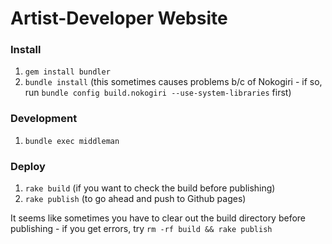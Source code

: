 # Artist-Developer Website

### Install

1. `gem install bundler`
1. `bundle install` (this sometimes causes problems b/c of Nokogiri - if so, run `bundle config build.nokogiri --use-system-libraries` first)

### Development

1. `bundle exec middleman`

### Deploy

1. `rake build` (if you want to check the build before publishing)
1. `rake publish` (to go ahead and push to Github pages)

It seems like sometimes you have to clear out the build directory before publishing - if you get errors, try `rm -rf build && rake publish`